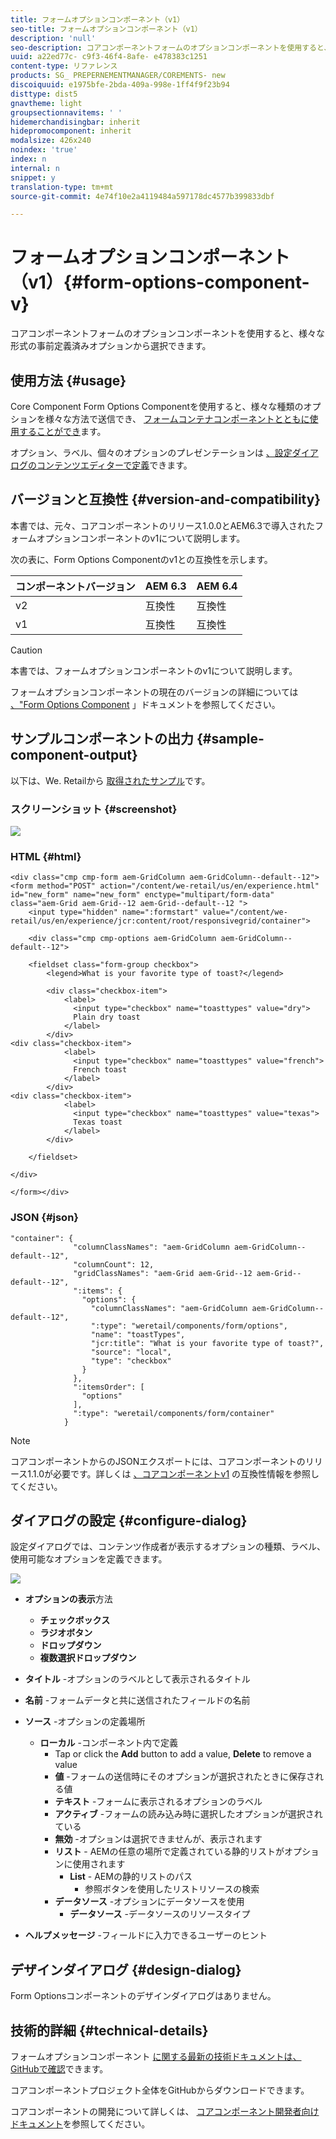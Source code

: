 ```yaml
---
title: フォームオプションコンポーネント（v1）
seo-title: フォームオプションコンポーネント（v1）
description: 'null'
seo-description: コアコンポーネントフォームのオプションコンポーネントを使用すると、様々な形式の事前定義済みオプションから選択できます。
uuid: a22ed77c- c9f3-46f4-8afe- e478383c1251
content-type: リファレンス
products: SG_ PREPERNEMENTMANAGER/COREMENTS- new
discoiquuid: e1975bfe-2bda-409a-998e-1ff4f9f23b94
disttype: dist5
gnavtheme: light
groupsectionnavitems: ' '
hidemerchandisingbar: inherit
hidepromocomponent: inherit
modalsize: 426x240
noindex: 'true'
index: n
internal: n
snippet: y
translation-type: tm+mt
source-git-commit: 4e74f10e2a4119484a597178dc4577b399833dbf

---
```



# フォームオプションコンポーネント（v1）{#form-options-component-v}

コアコンポーネントフォームのオプションコンポーネントを使用すると、様々な形式の事前定義済みオプションから選択できます。

## 使用方法 {#usage}

Core Component Form Options Componentを使用すると、様々な種類のオプションを様々な方法で送信でき、 [フォームコンテナコンポーネントとともに使用することができ](form-container.md)ます。

オプション、ラベル、個々のオプションのプレゼンテーションは [、設定ダイアログのコンテンツエディターで定義](form-options-v1.md#main-pars_title)できます。

## バージョンと互換性 {#version-and-compatibility}

本書では、元々、コアコンポーネントのリリース1.0.0とAEM6.3で導入されたフォームオプションコンポーネントのv1について説明します。

次の表に、Form Options Componentのv1との互換性を示します。

| コンポーネントバージョン | AEM 6.3 | AEM 6.4 |
|--- |--- |--- |
| v2 | 互換性 | 互換性 |
| v1 | 互換性 | 互換性 |

>[!CAUTION]
>
>本書では、フォームオプションコンポーネントのv1について説明します。
>
>フォームオプションコンポーネントの現在のバージョンの詳細については [、&quot;Form Options Component](form-options.md) 」ドキュメントを参照してください。

## サンプルコンポーネントの出力 {#sample-component-output}

以下は、We. Retailから [取得されたサンプル](https://helpx.adobe.com/experience-manager/6-4/sites/developing/using/we-retail.html)です。

### スクリーンショット {#screenshot}

![](assets/chlimage_1-89.png)

### HTML {#html}

```
<div class="cmp cmp-form aem-GridColumn aem-GridColumn--default--12">
<form method="POST" action="/content/we-retail/us/en/experience.html" id="new_form" name="new_form" enctype="multipart/form-data" class="aem-Grid aem-Grid--12 aem-Grid--default--12 ">
    <input type="hidden" name=":formstart" value="/content/we-retail/us/en/experience/jcr:content/root/responsivegrid/container">
    
    <div class="cmp cmp-options aem-GridColumn aem-GridColumn--default--12">

    <fieldset class="form-group checkbox">
        <legend>What is your favorite type of toast?</legend>
        
        <div class="checkbox-item">
            <label>
              <input type="checkbox" name="toasttypes" value="dry">
              Plain dry toast
            </label>
        </div>
<div class="checkbox-item">
            <label>
              <input type="checkbox" name="toasttypes" value="french">
              French toast
            </label>
        </div>
<div class="checkbox-item">
            <label>
              <input type="checkbox" name="toasttypes" value="texas">
              Texas toast
            </label>
        </div>

    </fieldset>
    
</div>
    
</form></div>
```

### JSON {#json}

```
"container": {
              "columnClassNames": "aem-GridColumn aem-GridColumn--default--12",
              "columnCount": 12,
              "gridClassNames": "aem-Grid aem-Grid--12 aem-Grid--default--12",
              ":items": {
                "options": {
                  "columnClassNames": "aem-GridColumn aem-GridColumn--default--12",
                  ":type": "weretail/components/form/options",
                  "name": "toastTypes",
                  "jcr:title": "What is your favorite type of toast?",
                  "source": "local",
                  "type": "checkbox"
                }
              },
              ":itemsOrder": [
                "options"
              ],
              ":type": "weretail/components/form/container"
            }
```

>[!NOTE]
>
>コアコンポーネントからのJSONエクスポートには、コアコンポーネントのリリース1.1.0が必要です。詳しくは [、コアコンポーネントv1](versions.md#main-pars_title_236368006) の互換性情報を参照してください。

## ダイアログの設定 {#configure-dialog}

設定ダイアログでは、コンテンツ作成者が表示するオプションの種類、ラベル、使用可能なオプションを定義できます。

![](assets/chlimage_1-90.png)

* **オプションの表示**方法

   * **チェックボックス**
   * **ラジオボタン**
   * **ドロップダウン**
   * **複数選択ドロップダウン**

* **タイトル** -オプションのラベルとして表示されるタイトル
* **名前** -フォームデータと共に送信されたフィールドの名前
* **ソース** -オプションの定義場所

   * **ローカル** -コンポーネント内で定義
      * Tap or click the **Add** button to add a value, **Delete** to remove a value
      * **値** -フォームの送信時にそのオプションが選択されたときに保存される値
      * **テキスト** -フォームに表示されるオプションのラベル
      * **アクティブ** -フォームの読み込み時に選択したオプションが選択されている
      * **無効** -オプションは選択できませんが、表示されます
      * **リスト** - AEMの任意の場所で定義されている静的リストがオプションに使用されます
         * **List** - AEMの静的リストのパス
            * 参照ボタンを使用したリストリソースの検索
      * **データソース** -オプションにデータソースを使用
         * **データソース** -データソースのリソースタイプ
* **ヘルプメッセージ** -フィールドに入力できるユーザーのヒント

## デザインダイアログ {#design-dialog}

Form Optionsコンポーネントのデザインダイアログはありません。

## 技術的詳細 {#technical-details}

フォームオプションコンポーネント [に関する最新の技術ドキュメントは、GitHubで確認](https://github.com/adobe/aem-core-wcm-components/tree/master/content/src/content/jcr_root/apps/core/wcm/components/form/options/v1/options)できます。

コアコンポーネントプロジェクト全体をGitHubからダウンロードできます。

コアコンポーネントの開発について詳しくは、 [コアコンポーネント開発者向けドキュメント](developing.md)を参照してください。
